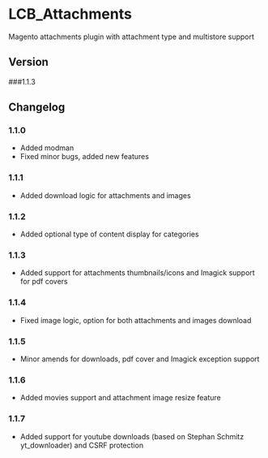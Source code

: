 # LCB_Attachments
Magento attachments plugin with attachment type and multistore support
 
## Version

###1.1.3

## Changelog

### 1.1.0

* Added modman
* Fixed minor bugs, added new features

### 1.1.1

* Added download logic for attachments and images

### 1.1.2

* Added optional type of content display for categories

### 1.1.3

* Added support for attachments thumbnails/icons and Imagick support for pdf covers

### 1.1.4

* Fixed image logic, option for both attachments and images download

### 1.1.5

* Minor amends for downloads, pdf cover and Imagick exception support

### 1.1.6

* Added movies support and attachment image resize feature

### 1.1.7

* Added support for youtube downloads (based on Stephan Schmitz yt_downloader) and CSRF protection